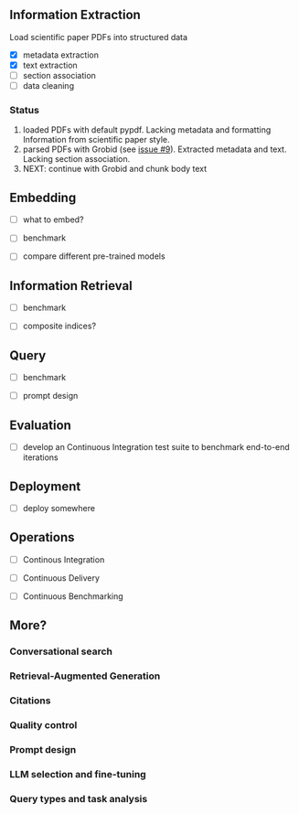 ## Information Extraction

Load scientific paper PDFs into structured data

- [x] metadata extraction
- [x] text extraction
- [ ] section association
- [ ] data cleaning

### Status

1. loaded PDFs with default pypdf. Lacking metadata and formatting Information from scientific paper style.
1. parsed PDFs with Grobid (see [issue #9](https://github.com/TheDataGuild/mind-palace/issues/9)). Extracted metadata and text. Lacking section association.
1. NEXT: continue with Grobid and chunk body text

## Embedding

- [ ] what to embed?
- [ ] benchmark
- [ ] compare different pre-trained models


## Information Retrieval

- [ ] benchmark
- [ ] composite indices?


## Query

- [ ] benchmark
- [ ] prompt design


## Evaluation

- [ ] develop an Continuous Integration test suite to benchmark end-to-end iterations


## Deployment

- [ ] deploy somewhere

## Operations

- [ ] Continous Integration
- [ ] Continuous Delivery
- [ ] Continuous Benchmarking


## More?

### Conversational search

### Retrieval-Augmented Generation

### Citations

### Quality control

### Prompt design

### LLM selection and fine-tuning

### Query types and task analysis
